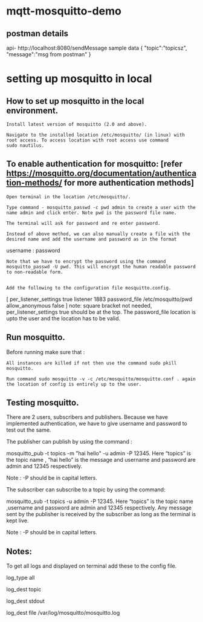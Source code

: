 # mqtt-mosquitto-demo

## postman details
api- http://localhost:8080/sendMessage
sample data
{
    "topic":"topicsz",
    "message":"msg from postman"
}
# setting up mosquitto in local

## How to set up mosquitto in the local environment.
    Install latest version of mosquitto (2.0 and above).
    
    Navigate to the installed location /etc/mosquitto/ (in linux) with root access. To access location with root access use command 
    sudo nautilus.


## To enable authentication for mosquitto: [refer https://mosquitto.org/documentation/authentication-methods/  for more authentication methods]


    Open terminal in the location /etc/mosquitto/.
    
    Type command - mosquitto_passwd -c pwd admin to create a user with the name admin and click enter. Note pwd is the password file name.
    
    The terminal will ask for password and re enter password.
    
    Instead of above method, we can also manually create a file with the desired name and add the username and password as in the format 

    
   username : password

    Note that we have to encrypt the password using the command mosquitto_passwd -U pwd. This will encrypt the human readable password to non-readable form.
    
        
    Add the following to the configuration file mosquitto.config.
[
per_listener_settings true
listener 1883
password_file /etc/mosquitto/pwd
allow_anonymous false
] 
note: square bracket not needed, per_listener_settings true should be at the top.
The password_file location is upto the user and the location has to be valid.

## Run mosquitto. 
Before running make sure that :
    
    All instances are killed if not then use the command sudo pkill mosquitto.
    
    Run command sudo mosquitto -v -c /etc/mosquitto/mosquitto.conf . again the location of config is entirely up to the user.

## Testing mosquitto.
There are 2 users, subscribers and publishers. 
Because we have implemented authentication, we have to give username and password to test out the same.


The publisher can publish by using the command :

mosquitto_pub -t topics -m "hai hello" -u admin -P 12345.
Here “topics” is the topic name , “hai hello” is the message and username and password are admin and 12345 respectively.

Note : -P should be in capital letters.

The subscriber can subscribe to a topic by using the command:

mosquitto_sub -t topics -u admin -P 12345. Here “topics” is the topic name ,username and password are admin and 12345 respectively.
Any message sent by the publisher is received by the subscriber as long as the terminal is kept live.

Note : -P should be in capital letters.

## Notes:
To get all logs and displayed on terminal add these to the config file.


log_type all

log_dest topic

log_dest stdout

log_dest file /var/log/mosquitto/mosquitto.log
